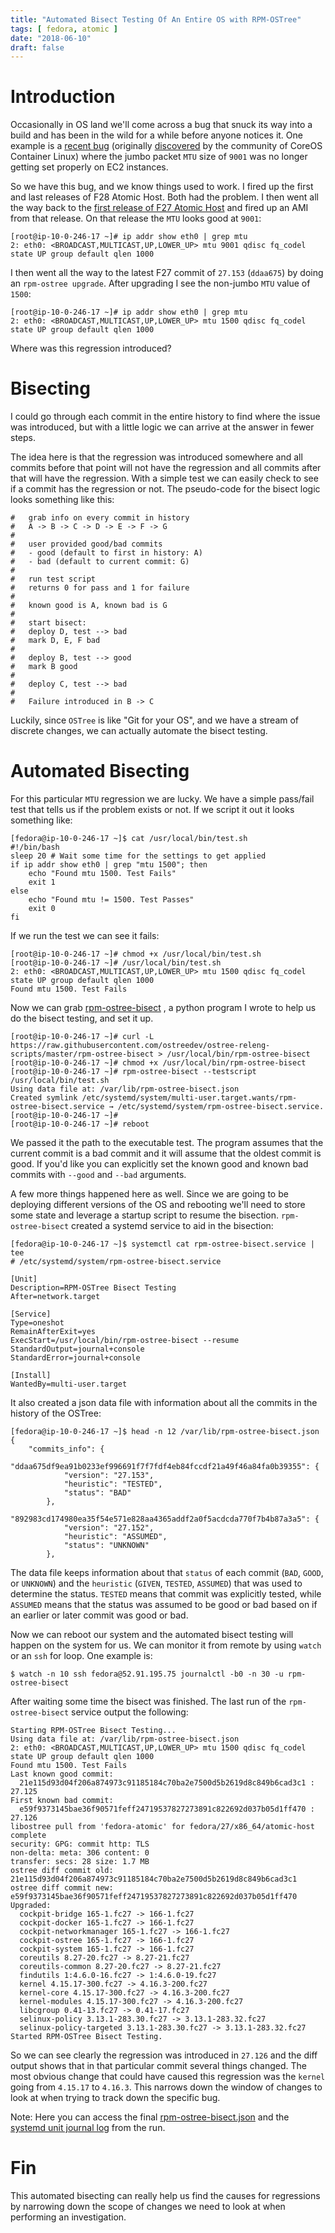 ```yaml
---
title: "Automated Bisect Testing Of An Entire OS with RPM-OSTree"
tags: [ fedora, atomic ]
date: "2018-06-10"
draft: false
---
```


# Introduction

Occasionally in OS land we'll come across a bug that snuck its way
into a build and has been in the wild for a while before anyone
notices it. One example is a 
[recent bug](https://bugzilla.redhat.com/show_bug.cgi?id=1584216) 
(originally [discovered](https://github.com/coreos/bugs/issues/2443)
 by the community of CoreOS Container Linux) where the jumbo
packet `MTU` size of `9001` was no longer getting set properly on EC2
instances.

So we have this bug, and we know things used to work. I fired up the
first and last releases of F28 Atomic Host. Both had the problem. I
then went all the way back to the
[first release of F27 Atomic Host](https://lists.projectatomic.io/projectatomic-archives/atomic-devel/2017-November/msg00073.html)
and fired up an AMI from that release. On that release the `MTU` looks
good at `9001`:

```nohighlight
[root@ip-10-0-246-17 ~]# ip addr show eth0 | grep mtu
2: eth0: <BROADCAST,MULTICAST,UP,LOWER_UP> mtu 9001 qdisc fq_codel state UP group default qlen 1000
```

I then went all the way to the latest F27 commit of `27.153` (`ddaa675`)
by doing an `rpm-ostree upgrade`. After upgrading I see the non-jumbo
`MTU` value of `1500`:

```nohighlight
[root@ip-10-0-246-17 ~]# ip addr show eth0 | grep mtu
2: eth0: <BROADCAST,MULTICAST,UP,LOWER_UP> mtu 1500 qdisc fq_codel state UP group default qlen 1000
```

Where was this regression introduced?

# Bisecting 

I could go through each commit in the entire history to find where
the issue was introduced, but with a little logic we can arrive
at the answer in fewer steps.

The idea here is that the regression was introduced somewhere and
all commits before that point will not have the regression and
all commits after that will have the regression. With a simple
test we can easily check to see if a commit has the regression
or not. The pseudo-code for the bisect logic looks something 
like this: 

```nohighlight
#   grab info on every commit in history 
#   A -> B -> C -> D -> E -> F -> G
#
#   user provided good/bad commits
#   - good (default to first in history: A)
#   - bad (default to current commit: G) 
#   
#   run test script
#   returns 0 for pass and 1 for failure
#
#   known good is A, known bad is G
#   
#   start bisect:
#   deploy D, test --> bad
#   mark D, E, F bad
#
#   deploy B, test --> good
#   mark B good
#
#   deploy C, test --> bad
#
#   Failure introduced in B -> C
```

Luckily, since `OSTree` is like "Git for your OS", and we have a stream
of discrete changes, we can actually automate the bisect testing.

# Automated Bisecting 

For this particular `MTU` regression we are lucky. We have a 
simple pass/fail test that tells us if the problem exists or 
not. If we script it out it looks something like:

```nohighlight
[fedora@ip-10-0-246-17 ~]$ cat /usr/local/bin/test.sh
#!/bin/bash
sleep 20 # Wait some time for the settings to get applied
if ip addr show eth0 | grep "mtu 1500"; then
    echo "Found mtu 1500. Test Fails"
    exit 1
else
    echo "Found mtu != 1500. Test Passes"
    exit 0
fi
```

If we run the test we can see it fails:

```nohighlight
[root@ip-10-0-246-17 ~]# chmod +x /usr/local/bin/test.sh 
[root@ip-10-0-246-17 ~]# /usr/local/bin/test.sh 
2: eth0: <BROADCAST,MULTICAST,UP,LOWER_UP> mtu 1500 qdisc fq_codel state UP group default qlen 1000
Found mtu 1500. Test Fails
```

Now we can grab
[rpm-ostree-bisect](https://raw.githubusercontent.com/ostreedev/ostree-releng-scripts/master/rpm-ostree-bisect)
, a python program I wrote to help us do the bisect
testing, and set it up. 

```nohighlight
[root@ip-10-0-246-17 ~]# curl -L https://raw.githubusercontent.com/ostreedev/ostree-releng-scripts/master/rpm-ostree-bisect > /usr/local/bin/rpm-ostree-bisect
[root@ip-10-0-246-17 ~]# chmod +x /usr/local/bin/rpm-ostree-bisect 
[root@ip-10-0-246-17 ~]# rpm-ostree-bisect --testscript /usr/local/bin/test.sh 
Using data file at: /var/lib/rpm-ostree-bisect.json
Created symlink /etc/systemd/system/multi-user.target.wants/rpm-ostree-bisect.service → /etc/systemd/system/rpm-ostree-bisect.service.
[root@ip-10-0-246-17 ~]# 
[root@ip-10-0-246-17 ~]# reboot 
```

We passed it the path to the executable test. The program
assumes that the current commit is a bad commit and it will
assume that the oldest commit is good. If you'd like you can
explicitly set the known good and known bad commits with
`--good` and `--bad` arguments.

A few more things happened here as well. Since we are going
to be deploying different versions of the OS and rebooting
we'll need to store some state and leverage a startup script
to resume the bisection. `rpm-ostree-bisect` created a systemd
service to aid in the bisection:

```nohighlight
[fedora@ip-10-0-246-17 ~]$ systemctl cat rpm-ostree-bisect.service | tee
# /etc/systemd/system/rpm-ostree-bisect.service

[Unit]
Description=RPM-OSTree Bisect Testing
After=network.target

[Service]
Type=oneshot
RemainAfterExit=yes
ExecStart=/usr/local/bin/rpm-ostree-bisect --resume
StandardOutput=journal+console
StandardError=journal+console

[Install]
WantedBy=multi-user.target
```

It also created a json data file with information about
all the commits in the history of the OSTree:

```nohighlight
[fedora@ip-10-0-246-17 ~]$ head -n 12 /var/lib/rpm-ostree-bisect.json 
{
    "commits_info": {
        "ddaa675df9ea91b0233ef996691f7f7fdf4eb84fccdf21a49f46a84fa0b39355": {
            "version": "27.153",
            "heuristic": "TESTED",
            "status": "BAD"
        },
        "892983cd174980ea35f54e571e828aa4365addf2a0f5acdcda770f7b4b87a3a5": {
            "version": "27.152",
            "heuristic": "ASSUMED",
            "status": "UNKNOWN"
        },
```

The data file keeps information about that `status` of each commit
(`BAD`, `GOOD`, or `UNKNOWN`) and the `heuristic` (`GIVEN`, `TESTED`,
`ASSUMED`) that was used to determine the status. `TESTED` means that
commit was explicitly tested, while `ASSUMED` means that the status
was assumed to be good or bad based on if an earlier or later commit
was good or bad.

Now we can reboot our system and the automated bisect testing will
happen on the system for us. We can monitor it from remote by using
`watch` or an `ssh` for loop. One example is:

```nohighlight
$ watch -n 10 ssh fedora@52.91.195.75 journalctl -b0 -n 30 -u rpm-ostree-bisect
```

After waiting some time the bisect was finished. The last run of 
the `rpm-ostree-bisect` service output the following:

```nohighlight
Starting RPM-OSTree Bisect Testing...
Using data file at: /var/lib/rpm-ostree-bisect.json
2: eth0: <BROADCAST,MULTICAST,UP,LOWER_UP> mtu 1500 qdisc fq_codel state UP group default qlen 1000
Found mtu 1500. Test Fails
Last known good commit:
  21e115d93d04f206a874973c91185184c70ba2e7500d5b2619d8c849b6cad3c1 : 27.125
First known bad commit:
  e59f9373145bae36f90571feff24719537827273891c822692d037b05d1ff470 : 27.126
libostree pull from 'fedora-atomic' for fedora/27/x86_64/atomic-host complete
security: GPG: commit http: TLS
non-delta: meta: 306 content: 0
transfer: secs: 28 size: 1.7 MB
ostree diff commit old: 21e115d93d04f206a874973c91185184c70ba2e7500d5b2619d8c849b6cad3c1
ostree diff commit new: e59f9373145bae36f90571feff24719537827273891c822692d037b05d1ff470
Upgraded:
  cockpit-bridge 165-1.fc27 -> 166-1.fc27
  cockpit-docker 165-1.fc27 -> 166-1.fc27
  cockpit-networkmanager 165-1.fc27 -> 166-1.fc27
  cockpit-ostree 165-1.fc27 -> 166-1.fc27
  cockpit-system 165-1.fc27 -> 166-1.fc27
  coreutils 8.27-20.fc27 -> 8.27-21.fc27
  coreutils-common 8.27-20.fc27 -> 8.27-21.fc27
  findutils 1:4.6.0-16.fc27 -> 1:4.6.0-19.fc27
  kernel 4.15.17-300.fc27 -> 4.16.3-200.fc27
  kernel-core 4.15.17-300.fc27 -> 4.16.3-200.fc27
  kernel-modules 4.15.17-300.fc27 -> 4.16.3-200.fc27
  libcgroup 0.41-13.fc27 -> 0.41-17.fc27
  selinux-policy 3.13.1-283.30.fc27 -> 3.13.1-283.32.fc27
  selinux-policy-targeted 3.13.1-283.30.fc27 -> 3.13.1-283.32.fc27
Started RPM-OSTree Bisect Testing.
```

So we can see clearly the regression was introduced in `27.126` and the diff
output shows that in that particular commit several things changed. The most
obvious change that could have caused this regression was the `kernel` going
from `4.15.17` to `4.16.3`. This narrows down the window of changes to look at
when trying to track down the specific bug.

Note: Here you can access the final
      [rpm-ostree-bisect.json](/2018-06-10/rpm-ostree-bisect.json) 
      and the 
      [systemd unit journal log](/2018-06-10/journal.txt) 
      from the run.

# Fin

This automated bisecting can really help us find the causes for regressions
by narrowing down the scope of changes we need to look at when performing an
investigation.

